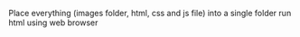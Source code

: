 Place everything (images folder, html, css and js file) into a single folder
run html using web browser
